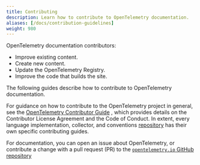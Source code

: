 ```yaml
---
title: Contributing
description: Learn how to contribute to OpenTelemetry documentation.
aliases: [/docs/contribution-guidelines]
weight: 980
---
```


OpenTelemetry documentation contributors:

- Improve existing content.
- Create new content.
- Update the OpenTelemetry Registry.
- Improve the code that builds the site.

The following guides describe how to contribute to OpenTelemetry documentation.

For guidance on how to contribute to the OpenTelemetry project in general, see
the
[OpenTelemetry Contributor Guide](https://github.com/open-telemetry/community/blob/main/CONTRIBUTING.md)
, which provides details on the Contributor License Agreement and the Code of
Conduct. In extent, every language implementation, collector, and conventions
[repository](https://github.com/open-telemetry/) has their own specific
contributing guides.

For documentation, you can open an issue about OpenTelemetry, or contribute a
change with a pull request (PR) to the
[`opentelemetry.io` GitHub repository](https://github.com/open-telemetry/opentelemetry.io)


